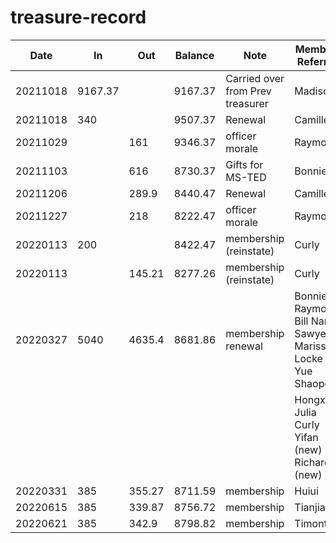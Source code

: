 # treasure-record

| Date     | In      | Out     | Balance | Note                               | Members Referred                                            |
| -------- | ------- | ------- | ------- | ---------------------------------- | ----------------------------------------------------------- |
| 20211018 | 9167.37 |         | 9167.37 | Carried over from Prev treasurer   | Madison                                                     |
| 20211018 | 340     |         | 9507.37 | Renewal                            | Camille                                                     |
| 20211029 |         |  161    | 9346.37 | officer morale                     | Raymond                                                     |
| 20211103 |         |  616    | 8730.37 | Gifts for MS-TED                   | Bonnie                                                      |
| 20211206 |         |  289.9  | 8440.47 | Renewal                            | Camille                                                     |
| 20211227 |         |  218    | 8222.47 | officer morale                     | Raymond                                                     |
| 20220113 | 200     |         | 8422.47 | membership (reinstate)             | Curly                                                       |
| 20220113 |         |  145.21 | 8277.26 | membership (reinstate)             | Curly                                                       |
| 20220327 | 5040    | 4635.4  | 8681.86 | membership renewal                 | Bonnie Raymond Bill Nancy Sawyer Marissa Locke Yue Shaopeng |
|          |         |         |         |                                    | Hongxia Julia Curly Yifan (new) Richard (new)               |
| 20220331 | 385     | 355.27  | 8711.59 | membership                         | Huiui                                                       |
| 20220615 | 385     | 339.87  | 8756.72 | membership                         | Tianjiao                                                    |
| 20220621 | 385     | 342.9   | 8798.82 | membership                         | Timonthy                                                    |
